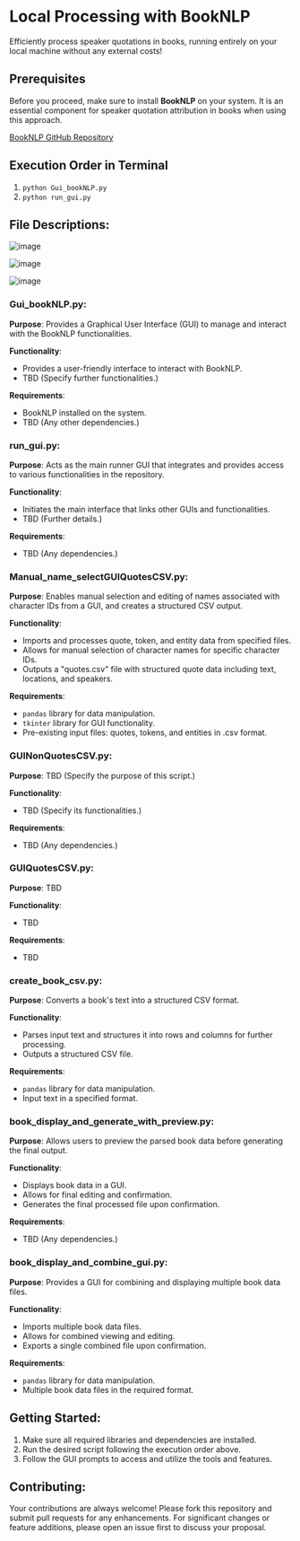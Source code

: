 # Local Processing with BookNLP

Efficiently process speaker quotations in books, running entirely on your local machine without any external costs!

## Prerequisites

Before you proceed, make sure to install **BookNLP** on your system. It is an essential component for speaker quotation attribution in books when using this approach.

[BookNLP GitHub Repository](https://github.com/booknlp/booknlp)

## Execution Order in Terminal

1. `python Gui_bookNLP.py`
2. `python run_gui.py`

## File Descriptions:

![image](https://github.com/DrewThomasson/VoxNovel/assets/126999465/16015a7d-57db-4dc6-ac35-64aeaab56482)

![image](https://github.com/DrewThomasson/VoxNovel/assets/126999465/8a8024e5-fb37-4809-9eb5-3d662be9ef0f)

![image](https://github.com/DrewThomasson/VoxNovel/assets/126999465/c4044b84-bb12-4dd2-a058-f374f7d13ed1)

### Gui_bookNLP.py:
**Purpose**: Provides a Graphical User Interface (GUI) to manage and interact with the BookNLP functionalities.

**Functionality**:
- Provides a user-friendly interface to interact with BookNLP.
- TBD (Specify further functionalities.)

**Requirements**:
- BookNLP installed on the system.
- TBD (Any other dependencies.)

### run_gui.py:
**Purpose**: Acts as the main runner GUI that integrates and provides access to various functionalities in the repository.

**Functionality**:
- Initiates the main interface that links other GUIs and functionalities.
- TBD (Further details.)

**Requirements**:
- TBD (Any dependencies.)

### Manual_name_selectGUIQuotesCSV.py:
**Purpose**: Enables manual selection and editing of names associated with character IDs from a GUI, and creates a structured CSV output.

**Functionality**:
- Imports and processes quote, token, and entity data from specified files.
- Allows for manual selection of character names for specific character IDs.
- Outputs a "quotes.csv" file with structured quote data including text, locations, and speakers.

**Requirements**:
- `pandas` library for data manipulation.
- `tkinter` library for GUI functionality.
- Pre-existing input files: quotes, tokens, and entities in .csv format.

### GUINonQuotesCSV.py:
**Purpose**: TBD (Specify the purpose of this script.)

**Functionality**:
- TBD (Specify its functionalities.)

**Requirements**:
- TBD (Any dependencies.)

### GUIQuotesCSV.py:
**Purpose**: TBD

**Functionality**:
- TBD

**Requirements**:
- TBD

### create_book_csv.py:
**Purpose**: Converts a book's text into a structured CSV format.

**Functionality**:
- Parses input text and structures it into rows and columns for further processing.
- Outputs a structured CSV file.

**Requirements**:
- `pandas` library for data manipulation.
- Input text in a specified format.

### book_display_and_generate_with_preview.py:
**Purpose**: Allows users to preview the parsed book data before generating the final output.

**Functionality**:
- Displays book data in a GUI.
- Allows for final editing and confirmation.
- Generates the final processed file upon confirmation.

**Requirements**:
- TBD (Any dependencies.)

### book_display_and_combine_gui.py:
**Purpose**: Provides a GUI for combining and displaying multiple book data files.

**Functionality**:
- Imports multiple book data files.
- Allows for combined viewing and editing.
- Exports a single combined file upon confirmation.

**Requirements**:
- `pandas` library for data manipulation.
- Multiple book data files in the required format.

## Getting Started:

1. Make sure all required libraries and dependencies are installed.
2. Run the desired script following the execution order above.
3. Follow the GUI prompts to access and utilize the tools and features.

## Contributing:

Your contributions are always welcome! Please fork this repository and submit pull requests for any enhancements. For significant changes or feature additions, please open an issue first to discuss your proposal.
